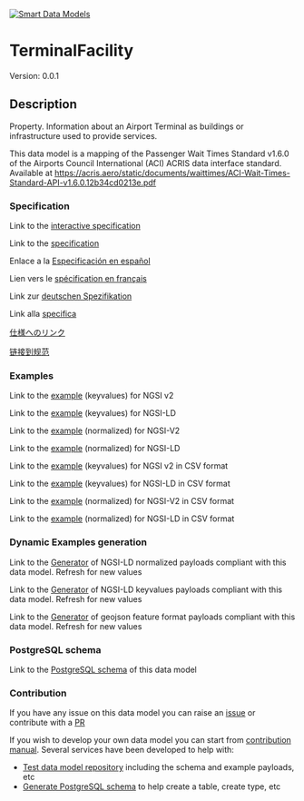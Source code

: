[![Smart Data Models](https://smartdatamodels.org/wp-content/uploads/2022/01/SmartDataModels_logo.png "Logo")](https://smartdatamodels.org)
# TerminalFacility
Version: 0.0.1

## Description 

Property. Information about an Airport Terminal as buildings or infrastructure used to provide services.

This data model is a mapping of the Passenger Wait Times Standard v1.6.0 of the Airports Council International (ACI) ACRIS data interface standard. Available at https://acris.aero/static/documents/waittimes/ACI-Wait-Times-Standard-API-v1.6.0.12b34cd0213e.pdf
### Specification

Link to the [interactive specification](https://swagger.lab.fiware.org/?url=https://smart-data-models.github.io/dataModel.ACRIS/TerminalFacility/swagger.yaml)

Link to the [specification](https://github.com/smart-data-models/dataModel.ACRIS/blob/master/TerminalFacility/doc/spec.md)

Enlace a la [Especificación en español](https://github.com/smart-data-models/dataModel.ACRIS/blob/master/TerminalFacility/doc/spec_ES.md)

Lien vers le [spécification en français](https://github.com/smart-data-models/dataModel.ACRIS/blob/master/TerminalFacility/doc/spec_FR.md)

Link zur [deutschen Spezifikation](https://github.com/smart-data-models/dataModel.ACRIS/blob/master/TerminalFacility/doc/spec_DE.md)

Link alla [specifica](https://github.com/smart-data-models/dataModel.ACRIS/blob/master/TerminalFacility/doc/spec_IT.md)

[仕様へのリンク](https://github.com/smart-data-models/dataModel.ACRIS/blob/master/TerminalFacility/doc/spec_JA.md)

[链接到规范](https://github.com/smart-data-models/dataModel.ACRIS/blob/master/TerminalFacility/doc/spec_ZH.md)
### Examples

Link to the [example](https://smart-data-models.github.io/dataModel.ACRIS/TerminalFacility/examples/example.json) (keyvalues) for NGSI v2

Link to the [example](https://smart-data-models.github.io/dataModel.ACRIS/TerminalFacility/examples/example.jsonld) (keyvalues) for NGSI-LD

Link to the [example](https://smart-data-models.github.io/dataModel.ACRIS/TerminalFacility/examples/example-normalized.json) (normalized) for NGSI-V2

Link to the [example](https://smart-data-models.github.io/dataModel.ACRIS/TerminalFacility/examples/example-normalized.jsonld) (normalized) for NGSI-LD

Link to the [example](https://smart-data-models.github.io/dataModel.ACRIS/TerminalFacility/examples/example.json.csv) (keyvalues) for NGSI v2 in CSV format

Link to the [example](https://smart-data-models.github.io/dataModel.ACRIS/TerminalFacility/examples/example.jsonld.csv) (keyvalues) for NGSI-LD in CSV format

Link to the [example](https://smart-data-models.github.io/dataModel.ACRIS/TerminalFacility/examples/example-normalized.json.csv) (normalized) for NGSI-V2 in CSV format

Link to the [example](https://smart-data-models.github.io/dataModel.ACRIS/TerminalFacility/examples/example-normalized.jsonld.csv) (normalized) for NGSI-LD in CSV format
### Dynamic Examples generation

Link to the [Generator](https://smartdatamodels.org/extra/ngsi-ld_generator.php?schemaUrl=https://raw.githubusercontent.com/smart-data-models/dataModel.ACRIS/master/TerminalFacility/schema.json&email=info@smartdatamodels.org) of NGSI-LD normalized payloads compliant with this data model. Refresh for new values

Link to the [Generator](https://smartdatamodels.org/extra/ngsi-ld_generator_keyvalues.php?schemaUrl=https://raw.githubusercontent.com/smart-data-models/dataModel.ACRIS/master/TerminalFacility/schema.json&email=info@smartdatamodels.org) of NGSI-LD keyvalues payloads compliant with this data model. Refresh for new values

Link to the [Generator](https://smartdatamodels.org/extra/geojson_features_generator.php?schemaUrl=https://raw.githubusercontent.com/smart-data-models/dataModel.ACRIS/master/TerminalFacility/schema.json&email=info@smartdatamodels.org) of geojson feature format payloads compliant with this data model. Refresh for new values
### PostgreSQL schema

Link to the [PostgreSQL schema](https://smart-data-models.github.io/dataModel.ACRIS/TerminalFacility/schema.sql) of this data model
### Contribution

 If you have any issue on this data model you can raise an [issue](https://github.com/smart-data-models/dataModel.ACRIS/issues)  or contribute with a [PR](https://github.com/smart-data-models/dataModel.ACRIS/pulls)

 If you wish to develop your own data model you can start from [contribution manual](https://bit.ly/contribution_manual). Several services have been developed to help with: 
 - [Test data model repository](https://smartdatamodels.org/index.php/data-models-contribution-api/) including the schema and example payloads, etc
 - [Generate PostgreSQL schema](https://smartdatamodels.org/index.php/sql-service/) to help create a table, create type, etc
